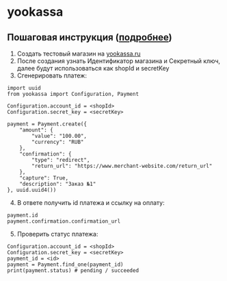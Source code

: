 # yookassa

## Пошаговая инструкция ([подробнее](https://yookassa.ru/developers/payments/quick-start))

1. Создать тестовый магазин на [yookassa.ru](https://yookassa.ru/)
2. После создания узнать Идентификатор магазина и Секретный ключ, далее будут использоваться как shopId и secretKey
3. Сгенерировать платеж:
```
import uuid
from yookassa import Configuration, Payment

Configuration.account_id = <shopId>
Configuration.secret_key = <secretKey>

payment = Payment.create({
    "amount": {
        "value": "100.00",
        "currency": "RUB"
    },
    "confirmation": {
        "type": "redirect",
        "return_url": "https://www.merchant-website.com/return_url"
    },
    "capture": True,
    "description": "Заказ №1"
}, uuid.uuid4())
```
4. В ответе получить id платежа и ссылку на оплату:
```
payment.id
payment.confirmation.confirmation_url
```
5. Проверить статус платежа:
```
Configuration.account_id = <shopId>
Configuration.secret_key = <secretKey>
payment_id = <id>
payment = Payment.find_one(payment_id)
print(payment.status) # pending / succeeded
```